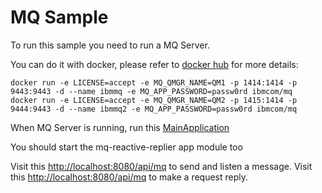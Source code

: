 # MQ Sample

To run this sample you need to run a MQ Server.

You can do it with docker, please refer to [docker hub](https://hub.docker.com/r/ibmcom/mq) for more details:

```shell
docker run -e LICENSE=accept -e MQ_QMGR_NAME=QM1 -p 1414:1414 -p 9443:9443 -d --name ibmmq -e MQ_APP_PASSWORD=passw0rd ibmcom/mq
docker run -e LICENSE=accept -e MQ_QMGR_NAME=QM2 -p 1415:1414 -p 9444:9443 -d --name ibmmq2 -e MQ_APP_PASSWORD=passw0rd ibmcom/mq
```

When MQ Server is running, run
this [MainApplication](src/main/java/co/com/bancolombia/jms/sample/app/MainApplication.java)

You should start the mq-reactive-replier app module too

Visit this [http://localhost:8080/api/mq](http://localhost:8080/api/mq) to send and listen a message.
Visit this [http://localhost:8080/api/mq](http://localhost:8080/api/mq/reqreply) to make a request reply.
